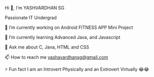 Hi 👋, I'm YASHVARDHAN SG

Passionate IT Undergrad

🔭 I’m currently working on Android FITNESS APP Mini Project

🌱 I’m currently learning Advanced Java,  and Javascript

💬 Ask me about C, Java, HTML and CSS

📫 How to reach me yashavardhansg@gmail.com

⚡ Fun fact I am an Introvert Physically and an Extrovert Virtually 😂😂
